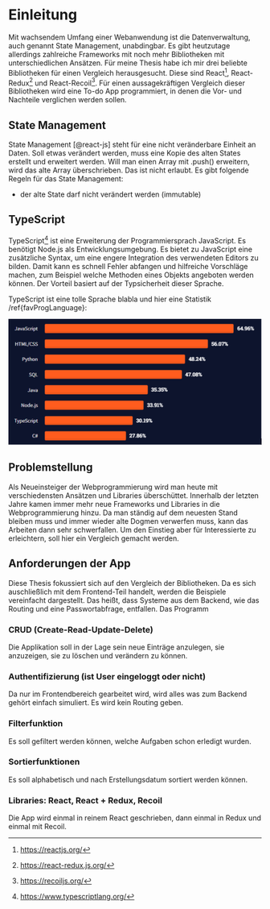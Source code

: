 # Einleitung

Mit wachsendem Umfang einer Webanwendung ist die Datenverwaltung, auch genannt State Management, unabdingbar. 
Es gibt heutzutage allerdings zahlreiche Frameworks mit noch mehr Bibliotheken mit unterschiedlichen Ansätzen. 
Für meine Thesis habe ich mir drei beliebte Bibliotheken für einen Vergleich herausgesucht. Diese sind React[^1], React-Redux[^2] und React-Recoil[^3].
Für einen aussagekräftigen Vergleich dieser Bibliotheken wird eine To-do App programmiert, in denen die Vor- und Nachteile verglichen werden sollen.

## State Management

State Management [@react-js] steht für eine nicht veränderbare Einheit an Daten. Soll etwas verändert werden, muss eine Kopie des alten States erstellt und erweitert werden.
Will man einen Array mit .push() erweitern, wird das alte Array überschrieben. Das ist nicht erlaubt. 
Es gibt folgende Regeln für das State Management:
- der alte State darf nicht verändert werden (immutable)

## TypeScript

TypeScript[^4] ist eine Erweiterung der Programmiersprach JavaScript. Es benötigt Node.js als Entwicklungsumgebung. Es bietet zu JavaScript eine zusätzliche Syntax, um eine engere Integration des verwendeten Editors zu bilden. Damit kann es schnell Fehler abfangen und hilfreiche Vorschläge machen, zum Beispiel welche Methoden eines Objekts angeboten werden können. Der Vorteil basiert auf der Typsicherheit dieser Sprache.

TypeScript ist eine tolle Sprache blabla und hier eine Statistik /ref{favProgLanguage}:

![Beliebteste Programmiersprachen 2021[@stackoverflow]\label{favProgLanguage}](images/SO_fav_prog_lang.PNG)


## Problemstellung

Als Neueinsteiger der Webprogrammierung wird man heute mit verschiedensten Ansätzen und Libraries überschüttet. Innerhalb der letzten Jahre kamen immer mehr neue Frameworks und Libraries in die Webprogrammierung hinzu. Da man ständig auf dem neuesten Stand bleiben muss und immer wieder alte Dogmen verwerfen muss, kann das Arbeiten dann sehr schwerfallen. Um den Einstieg aber für Interessierte zu erleichtern, soll hier ein Vergleich gemacht werden.

## Anforderungen der App
Diese Thesis fokussiert sich auf den Vergleich der Bibliotheken. Da es sich auschließlich mit dem Frontend-Teil handelt, werden die Beispiele vereinfacht dargestellt. Das heißt, dass Systeme aus dem Backend, wie das Routing und eine Passwortabfrage, entfallen.
Das Programm 

### CRUD (Create-Read-Update-Delete)
Die Applikation soll in der Lage sein neue Einträge anzulegen, sie anzuzeigen, sie zu löschen und verändern zu können.

### Authentifizierung (ist User eingeloggt oder nicht)
Da nur im Frontendbereich gearbeitet wird, wird alles was zum Backend gehört einfach simuliert. Es wird kein Routing geben.

### Filterfunktion
Es soll gefiltert werden können, welche Aufgaben schon erledigt wurden.

### Sortierfunktionen
Es soll alphabetisch und nach Erstellungsdatum sortiert werden können.

### Libraries: React, React + Redux, Recoil
Die App wird einmal in reinem React geschrieben, dann einmal in Redux und einmal mit Recoil.


[^1]: https://reactjs.org/ 
[^2]: https://react-redux.js.org/
[^3]: https://recoiljs.org/
[^4]: https://www.typescriptlang.org/


